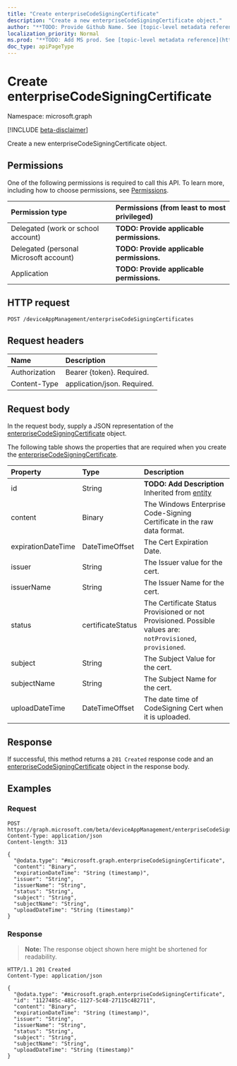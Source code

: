 ```yaml
---
title: "Create enterpriseCodeSigningCertificate"
description: "Create a new enterpriseCodeSigningCertificate object."
author: "**TODO: Provide Github Name. See [topic-level metadata reference](https://msgo.azurewebsites.net/add/document/guidelines/metadata.html#topic-level-metadata)**"
localization_priority: Normal
ms.prod: "**TODO: Add MS prod. See [topic-level metadata reference](https://msgo.azurewebsites.net/add/document/guidelines/metadata.html#topic-level-metadata)**"
doc_type: apiPageType
---
```


# Create enterpriseCodeSigningCertificate
Namespace: microsoft.graph

[!INCLUDE [beta-disclaimer](../../includes/beta-disclaimer.md)]

Create a new enterpriseCodeSigningCertificate object.

## Permissions
One of the following permissions is required to call this API. To learn more, including how to choose permissions, see [Permissions](/graph/permissions-reference).

|Permission type|Permissions (from least to most privileged)|
|:---|:---|
|Delegated (work or school account)|**TODO: Provide applicable permissions.**|
|Delegated (personal Microsoft account)|**TODO: Provide applicable permissions.**|
|Application|**TODO: Provide applicable permissions.**|

## HTTP request

<!-- {
  "blockType": "ignored"
}
-->
``` http
POST /deviceAppManagement/enterpriseCodeSigningCertificates
```

## Request headers
|Name|Description|
|:---|:---|
|Authorization|Bearer {token}. Required.|
|Content-Type|application/json. Required.|

## Request body
In the request body, supply a JSON representation of the [enterpriseCodeSigningCertificate](../resources/enterprisecodesigningcertificate.md) object.

The following table shows the properties that are required when you create the [enterpriseCodeSigningCertificate](../resources/enterprisecodesigningcertificate.md).

|Property|Type|Description|
|:---|:---|:---|
|id|String|**TODO: Add Description** Inherited from [entity](../resources/entity.md)|
|content|Binary|The Windows Enterprise Code-Signing Certificate in the raw data format.|
|expirationDateTime|DateTimeOffset|The Cert Expiration Date.|
|issuer|String|The Issuer value for the cert.|
|issuerName|String|The Issuer Name for the cert.|
|status|certificateStatus|The Certificate Status Provisioned or not Provisioned. Possible values are: `notProvisioned`, `provisioned`.|
|subject|String|The Subject Value for the cert.|
|subjectName|String|The Subject Name for the cert.|
|uploadDateTime|DateTimeOffset|The date time of CodeSigning Cert when it is uploaded.|



## Response

If successful, this method returns a `201 Created` response code and an [enterpriseCodeSigningCertificate](../resources/enterprisecodesigningcertificate.md) object in the response body.

## Examples

### Request
<!-- {
  "blockType": "request",
  "name": "create_enterprisecodesigningcertificate_from_"
}
-->
``` http
POST https://graph.microsoft.com/beta/deviceAppManagement/enterpriseCodeSigningCertificates
Content-Type: application/json
Content-length: 313

{
  "@odata.type": "#microsoft.graph.enterpriseCodeSigningCertificate",
  "content": "Binary",
  "expirationDateTime": "String (timestamp)",
  "issuer": "String",
  "issuerName": "String",
  "status": "String",
  "subject": "String",
  "subjectName": "String",
  "uploadDateTime": "String (timestamp)"
}
```


### Response
>**Note:** The response object shown here might be shortened for readability.
<!-- {
  "blockType": "response",
  "truncated": true,
  "@odata.type": "microsoft.graph.enterpriseCodeSigningCertificate"
}
-->
``` http
HTTP/1.1 201 Created
Content-Type: application/json

{
  "@odata.type": "#microsoft.graph.enterpriseCodeSigningCertificate",
  "id": "1127485c-485c-1127-5c48-27115c482711",
  "content": "Binary",
  "expirationDateTime": "String (timestamp)",
  "issuer": "String",
  "issuerName": "String",
  "status": "String",
  "subject": "String",
  "subjectName": "String",
  "uploadDateTime": "String (timestamp)"
}
```

